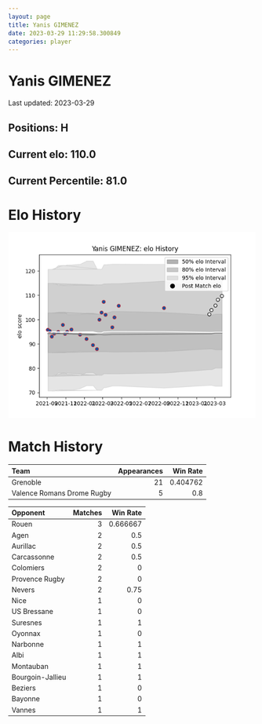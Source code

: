 ```yaml
---  
layout: page  
title: Yanis GIMENEZ  
date: 2023-03-29 11:29:58.300849  
categories: player  
---
```

# Yanis GIMENEZ


Last updated: 2023-03-29
## Positions: H

## Current elo: 110.0

## Current Percentile: 81.0

# Elo History


![elo history](history_YanisGIMENEZ.png)
# Match History


| Team                       |   Appearances |   Win Rate |
|:---------------------------|--------------:|-----------:|
| Grenoble                   |            21 |   0.404762 |
| Valence Romans Drome Rugby |             5 |   0.8      |

| Opponent         |   Matches |   Win Rate |
|:-----------------|----------:|-----------:|
| Rouen            |         3 |   0.666667 |
| Agen             |         2 |   0.5      |
| Aurillac         |         2 |   0.5      |
| Carcassonne      |         2 |   0.5      |
| Colomiers        |         2 |   0        |
| Provence Rugby   |         2 |   0        |
| Nevers           |         2 |   0.75     |
| Nice             |         1 |   0        |
| US Bressane      |         1 |   0        |
| Suresnes         |         1 |   1        |
| Oyonnax          |         1 |   0        |
| Narbonne         |         1 |   1        |
| Albi             |         1 |   1        |
| Montauban        |         1 |   1        |
| Bourgoin-Jallieu |         1 |   1        |
| Beziers          |         1 |   0        |
| Bayonne          |         1 |   0        |
| Vannes           |         1 |   1        |